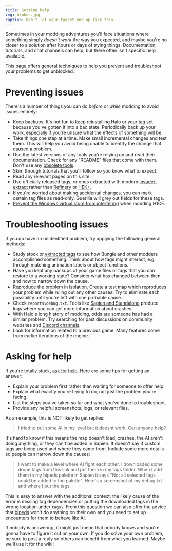 ```yaml
---
title: Getting help
img: broken.jpg
caption: Don't let your tagset end up like this.
---
```

Sometimes in your modding adventures you'll face situations where something simply _doesn't work_ the way you expected, and maybe you're no closer to a solution after hours or days of trying things. Documentation, tutorials, and chat channels can help, but there often isn't specific help available.

This page offers general techniques to help you prevent and troubleshoot your problems to get unblocked.

# Preventing issues
There's a number of things you can do _before_ or _while_ modding to avoid issues entirely:

* Keep backups. It's not fun to keep reinstalling Halo or your tag set because you've gotten it into a bad state. Periodically back up your work, especially if you're unsure what the effects of something will be.
* Take things one step at a time. Make small incremental changes and test them. This will help you avoid being unable to identify the change that caused a problem.
* Use the latest versions of any tools you're relying on and read their documentation. Check for any "README" files that come with them. Don't use any [obsolete tools](~obsolete).
* Skim through tutorials that you'll follow so you know what to expect.
* Read any relevant pages on this site.
* Use officially released tags, or ones extracted with modern [invader-extract](~) rather than [Refinery](~) or [HEK+](~obsolete#hek).
* If you're worried about making accidental changes, you can mark certain tag files as read-only. Guerilla will grey out fields for these tags.
* [Prevent the Windows virtual store from interfering](~custom-edition#installation) when modding H1CE.

# Troubleshooting issues
If you do have an unidentified problem, try applying the following general methods:

* Study stock or [extracted tags](~invader-extract) to see how Bungie and other modders accomplished something. Think about how tags might interact, e.g. through matching animation labels or object functions.
* Have you kept any backups of your game files or tags that you can restore to a working state? Consider what has changed between then and now to narrow down the cause.
* Reproduce the problem in isolation. Create a test map which reproduces your problem while ruling out any other causes. Try to eliminate each possibility until you're left with one probable cause.
* Check `reports\debug.txt`. Tools like [Sapien and Standalone](~mod-tools#tools-overview) produce logs where you can get more information about crashes.
* With Halo's long history of modding, odds are someone has had a similar problem. Try searching for past discussions on community websites and [Discord channels][discord].
* Look for information related to a previous game. Many features come from earlier iterations of the engine.

# Asking for help
If you're totally stuck, [ask for help][discord]. Here are some tips for getting an answer:

* Explain your problem first rather than waiting for someone to offer help.
* Explain what exactly you're trying to do, not just the problem you're facing.
* List the steps you've taken so far and what you've done to troubleshoot.
* Provide any helpful screenshots, logs, or relevant files.

As an example, this is NOT likely to get replies:

> I tried to put some AI in my level but it doesnt work. Can anyone help?

It's hard to know if this means the map doesn't load, crashes, the AI aren't doing anything, or they can't be added in Sapien. It doesn't say if custom tags are being used and where they came from. Include some more details so people can narrow down the causes:

> I want to make a level where AI fight each other. I downloaded some drone tags from this link and put them in my tags folder. When I add them to my bipeds palette in Sapien it says "Not all selected tags could be added to the palette". Here's a screenshot of my debug.txt and where I put the tags.

This is easy to answer with the additional context; the likely cause of the error is missing tag dependencies or putting the downloaded tags in the wrong location under `tags\`. From this question we can also offer the advice that [bipeds](~h1/tags/object/unit/biped) won't do anything on their own and you need to set up encounters for them to behave like AI.

If nobody is answering, it might just mean that nobody knows and you're gonna have to figure it out on your own. If you do solve your own problem, be sure to post a reply so others can benefit from what you learned. Maybe we'll use it for the wiki!

[discord]: https://discord.reclaimers.net/
